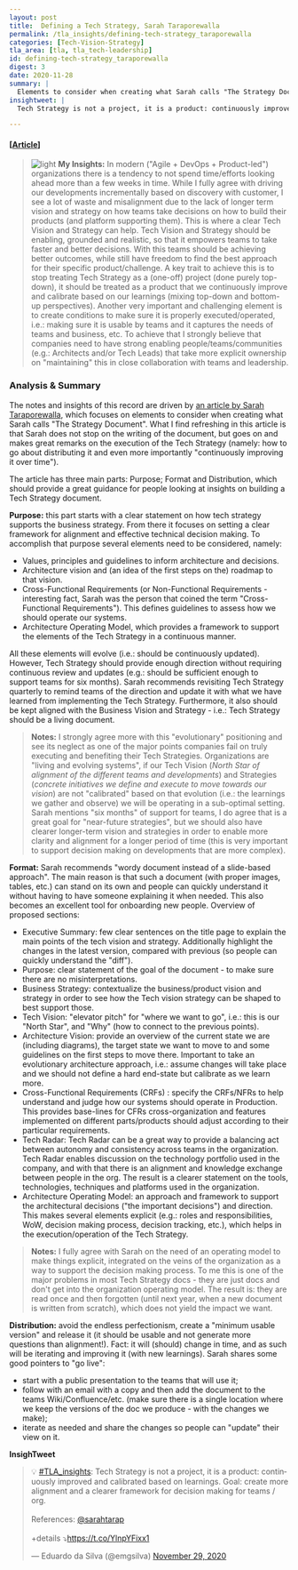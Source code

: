 ```yaml
---
layout: post
title:  Defining a Tech Strategy, Sarah Taraporewalla 
permalink: /tla_insights/defining-tech-strategy_taraporewalla
categories: [Tech-Vision-Strategy]
tla_area: [tla, tla_tech-leadership]
id: defining-tech-strategy_taraporewalla
digest: 3
date: 2020-11-28
summary: |
  Elements to consider when creating what Sarah calls "The Strategy Document". What I find refreshing in this article is that Sarah does not stop on the writing of the document, but goes on and makes great remarks on the execution of the Tech Strategy (namely: how to go about distributing it and even more importantly "continuously improving it over time").
insightweet: | 
  Tech Strategy is not a project, it is a product: continuously improved and calibrated based on learnings. Goal: create more alignment and a clearer framework for decision making for teams / org.

---
```


#### [[Article](https://sarahtaraporewalla.com/agile/design/architecture/Defining-a-Tech-Strategy)]

> ![light](/assets/light-bulb.png) **My Insights:** In modern ("Agile + DevOps + Product-led") organizations there is a tendency to not spend time/efforts looking ahead more than a few weeks in time. While I fully agree with driving our developments incrementally based on discovery with customer, I see a lot of waste and misalignment due to the lack of longer term vision and strategy on how teams take decisions on how to build their products (and platform supporting them). This is where a clear Tech Vision and Strategy can help. Tech Vision and Strategy should be enabling, grounded and realistic, so that it empowers teams to take faster and better decisions. With this teams should be achieving better outcomes, while still have freedom to find the best approach for their specific product/challenge. A key trait to achieve this is to stop treating Tech Strategy as a (one-off) project (done purely top-down), it should be treated as a product that we continuously improve and calibrate based on our learnings (mixing top-down and bottom-up perspectives). Another very important and challenging element is to create conditions to make sure it is properly executed/operated, i.e.: making sure it is usable by teams and it captures the needs of teams and business, etc. To achieve that I strongly believe that companies need to have strong enabling people/teams/communities (e.g.: Architects and/or Tech Leads) that take more explicit ownership on "maintaining" this in close collaboration with teams and leadership.

### Analysis & Summary

The notes and insights of this record are driven by [an article by Sarah Taraporewalla](https://sarahtaraporewalla.com/agile/design/architecture/Defining-a-Tech-Strategy), which focuses on elements to consider when creating what Sarah calls "The Strategy Document". What I find refreshing in this article is that Sarah does not stop on the writing of the document, but goes on and makes great remarks on the execution of the Tech Strategy (namely: how to go about distributing it and even more importantly "continuously improving it over time").

The article has three main parts: Purpose; Format and Distribution, which should provide a great guidance for people looking at insights on building a Tech Strategy document.

**Purpose:** this part starts with a clear statement on how tech strategy supports the business strategy. From there it focuses on setting a clear framework for alignment and effective technical decision making. To accomplish that purpose several elements need to be considered, namely:

- Values, principles and guidelines to inform architecture and decisions.
- Architecture vision and (an idea of the first steps on the) roadmap to that vision.
- Cross-Functional Requirements (or Non-Functional Requirements - interesting fact, Sarah was the person that coined the term "Cross-Functional Requirements"). This defines guidelines to assess how we should operate our systems.
- Architecture Operating Model, which provides a framework to support the elements of the Tech Strategy in a continuous manner.

All these elements will evolve (i.e.: should be continuously updated). However, Tech Strategy should provide enough direction without requiring continuous review and updates (e.g.: should be sufficient enough to support teams for six months). Sarah recommends revisiting Tech Strategy quarterly to remind teams of the direction and update it with what we have learned from implementing the Tech Strategy. Furthermore, it also should be kept aligned with the Business Vision and Strategy - i.e.: Tech Strategy should be a living document.

> **Notes:** I strongly agree more with this "evolutionary" positioning and see its neglect as one of the major points companies fail on truly executing and benefiting their Tech Strategies. Organizations are "living and evolving systems", if our Tech Vision (*North Star of alignment of the different teams and developments*) and Strategies (*concrete initiatives we define and execute to move towards our vision*) are not "calibrated" based on that evolution (i.e.: the learnings we gather and observe) we will be operating in a sub-optimal setting. Sarah mentions "six months" of support for teams, I do agree that is a great goal for "near-future strategies", but we should also have clearer longer-term vision and strategies in order to enable more clarity and alignment for a longer period of time (this is very important to support decision making on developments that are more complex).

**Format:** Sarah recommends "wordy document instead of a slide-based approach". The main reason is that such a document (with proper images, tables, etc.) can stand on its own and people can quickly understand it without having to have someone explaining it when needed. This also becomes an excellent tool for onboarding new people. Overview of proposed sections:

- Executive Summary: few clear sentences on the title page to explain the main points of the tech vision and strategy. Additionally highlight the changes in the latest version, compared with previous (so people can quickly understand the "diff").
- Purpose: clear statement of the goal of the document - to make sure there are no misinterpretations.
- Business Strategy: contextualize the business/product vision and strategy in order to see how the Tech vision strategy can be shaped to best support those.
- Tech Vision: "elevator pitch" for "where we want to go", i.e.: this is our "North Star", and "Why" (how to connect to the previous points).
- Architecture Vision: provide an overview of the current state we are (including diagrams), the target state we want to move to and some guidelines on the first steps to move there. Important to take an evolutionary architecture approach, i.e.: assume changes will take place and we should not define a hard end-state but calibrate as we learn more.
- Cross-Functional Requirements (CRFs) : specify the CRFs/NFRs to help understand and judge how our systems should operate in Production. This provides base-lines for CFRs cross-organization and features implemented on different parts/products should adjust according to their particular requirements.
- Tech Radar: Tech Radar can be a great way to provide a balancing act between autonomy and consistency across teams in the organization. Tech Radar enables discussion on the technology portfolio used in the company, and with that there is an alignment and knowledge exchange between people in the org. The result is a clearer statement on the tools, technologies, techniques and platforms used in the organization.
- Architecture Operating Model: an approach and framework to support the architectural decisions ("the important decisions") and direction. This makes several elements explicit (e.g.: roles and responsibilities, WoW, decision making process, decision tracking, etc.), which helps in the execution/operation of the Tech Strategy.

> **Notes:** I fully agree with Sarah on the need of an operating model to make things explicit, integrated on the veins of the organization as a way to support the decision making process. To me this is one of the major problems in most Tech Strategy docs - they are just docs and don't get into the organization operating model. The result is: they are read once and then forgotten (until next year, when a new document is written from scratch), which does not yield the impact we want.

**Distribution:** avoid the endless perfectionism, create a "minimum usable version" and release it (it should be usable and not generate more questions than alignment!). Fact: it will (should) change in time, and as such will be iterating and improving it (with new learnings). Sarah shares some good pointers to "go live":

- start with a public presentation to the teams that will use it;
- follow with an email with a copy and then add the document to the teams Wiki/Confluence/etc. (make sure there is a single location where we keep the versions of the doc we produce - with the changes we make);
- iterate as needed and share the changes so people can "update" their view on it.

**InsighTweet**

<blockquote class="twitter-tweet"><p lang="en" dir="ltr">💡 <a href="https://twitter.com/hashtag/TLA_insights?src=hash&amp;ref_src=twsrc%5Etfw">#TLA_insights</a>: Tech Strategy is not a project, it is a product: continuously improved and calibrated based on learnings. Goal: create more alignment and a clearer framework for decision making for teams / org.<br><br>References: <a href="https://twitter.com/sarahtarap?ref_src=twsrc%5Etfw">@sarahtarap</a><br><br>+details ⤵️<a href="https://t.co/YlnpYFixx1">https://t.co/YlnpYFixx1</a></p>&mdash; Eduardo da Silva (@emgsilva) <a href="https://twitter.com/emgsilva/status/1333048014370451462?ref_src=twsrc%5Etfw">November 29, 2020</a></blockquote> <script async src="https://platform.twitter.com/widgets.js" charset="utf-8"></script>
